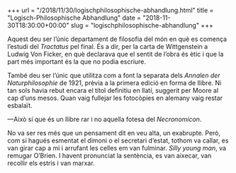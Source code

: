 +++
url = "/2018/11/30/logischphilosophische-abhandlung.html"
title = "Logisch-Philosophische Abhandlung"
date = "2018-11-30T18:30:00+00:00"
slug = "logischphilosophische-abhandlung"
+++

Aquest deu ser l’únic departament de filosofia del món en què es comença l’estudi del *Tractatus* pel final. És a dir, per la carta de Wittgenstein a Ludwig Von Ficker, en què declarava que el sentit de l’obra és ètic i que la part més important és la que no podia escriure.

També deu ser l’únic que utilitza com a font la separata dels *Annalen der Naturphilosophie* de 1921, prèvia a la primera edició en forma de llibre. Ni tan sols havia rebut encara el títol definitiu en llatí, suggerit per Moore al cap d’uns mesos. Quan vaig fullejar les fotocòpies en alemany vaig restar esbalaït.

—Això sí que és un llibre rar i no aquella fotesa del *Necronomicon*.

No va ser res més que un pensament dit en veu alta, un exabrupte. Però, com si hagués esmentat el dimoni o el secretari d’estat, tothom va callar, es van girar cap a mi i arrufant les celles em van fulminar. *Silly young man*, va remugar O’Brien. I havent pronunciat la sentència, es van aixecar, van recollir els estris i van marxar.

